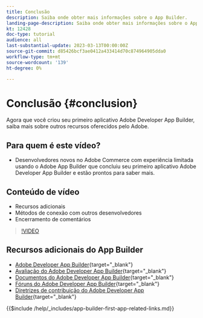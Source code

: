 ```yaml
---
title: Conclusão
description: Saiba onde obter mais informações sobre o App Builder.
landing-page-description: Saiba onde obter mais informações sobre o App Builder.
kt: 12428
doc-type: tutorial
audience: all
last-substantial-update: 2023-03-13T00:00:00Z
source-git-commit: d85426bcf3ae0412a433414d70c874964905dda0
workflow-type: tm+mt
source-wordcount: '139'
ht-degree: 0%

---
```



# Conclusão {#conclusion}

Agora que você criou seu primeiro aplicativo Adobe Developer App Builder, saiba mais sobre outros recursos oferecidos pelo Adobe.

## Para quem é este vídeo?

* Desenvolvedores novos no Adobe Commerce com experiência limitada usando o Adobe App Builder que concluiu seu primeiro aplicativo Adobe Developer App Builder e estão prontos para saber mais.

## Conteúdo de vídeo

* Recursos adicionais
* Métodos de conexão com outros desenvolvedores
* Encerramento de comentários

>[!VIDEO](https://video.tv.adobe.com/v/3416741?quality=12&learn=on)

## Recursos adicionais do App Builder

* [Adobe Developer App Builder](https://developer.adobe.com/app-builder/){target="_blank"}
* [Avaliação do Adobe Developer App Builder](https://developer.adobe.com/app-builder/trial/){target="_blank"}
* [Documentos do Adobe Developer App Builder](https://developer.adobe.com/app-builder/docs/overview/){target="_blank"}
* [Fóruns do Adobe Developer App Builder](https://experienceleaguecommunities.adobe.com/t5/project-firefly/ct-p/project-firefly){target="_blank"}
* [Diretrizes de contribuição do Adobe Developer App Builder](https://developer.adobe.com/app-builder/docs/guides/contribution_guides/){target="_blank"}

{{$include /help/_includes/app-builder-first-app-related-links.md}}
